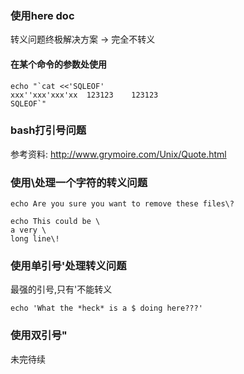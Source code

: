### 使用here doc 
转义问题终极解决方案 -> 完全不转义

#### 在某个命令的参数处使用
```
echo "`cat <<'SQLEOF'
xxx''xxx'xxx'xx  123123    123123
SQLEOF`"
```

### bash打引号问题
参考资料: http://www.grymoire.com/Unix/Quote.html

### 使用\处理一个字符的转义问题
```
echo Are you sure you want to remove these files\?
```
```
echo This could be \
a very \
long line\!
```

### 使用单引号'处理转义问题
最强的引号,只有'不能转义
```
echo 'What the *heck* is a $ doing here???'
```

### 使用双引号"
未完待续
